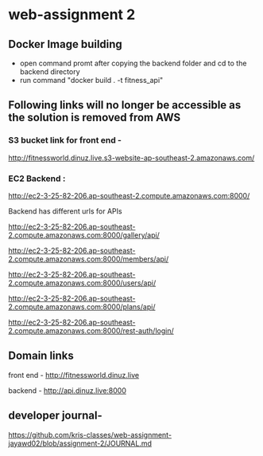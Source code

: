 # web-assignment 2

## Docker Image building 

- open command promt after copying the backend folder and cd to the backend directory
- run command "docker build . -t fitness_api"

## Following links will no longer be accessible as the  solution is removed from AWS

### S3 bucket link for front end - 
http://fitnessworld.dinuz.live.s3-website-ap-southeast-2.amazonaws.com/


### EC2 Backend : 

http://ec2-3-25-82-206.ap-southeast-2.compute.amazonaws.com:8000/

Backend has different urls for APIs

http://ec2-3-25-82-206.ap-southeast-2.compute.amazonaws.com:8000/gallery/api/

http://ec2-3-25-82-206.ap-southeast-2.compute.amazonaws.com:8000/members/api/

http://ec2-3-25-82-206.ap-southeast-2.compute.amazonaws.com:8000/users/api/

http://ec2-3-25-82-206.ap-southeast-2.compute.amazonaws.com:8000/plans/api/

http://ec2-3-25-82-206.ap-southeast-2.compute.amazonaws.com:8000/rest-auth/login/


## Domain links
front end - http://fitnessworld.dinuz.live

backend - http://api.dinuz.live:8000


## developer journal-
https://github.com/kris-classes/web-assignment-jayawd02/blob/assignment-2/JOURNAL.md

